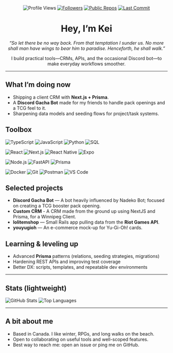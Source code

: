 <div align="center">

![Profile Views](https://komarev.com/ghpvc/?username=kdeluz&color=blueviolet)
[![Followers](https://img.shields.io/github/followers/kdeluz?label=Followers&logo=github&style=flat)](https://github.com/kdeluz?tab=followers)
[![Public Repos](https://img.shields.io/badge/Public%20Repos-?style=flat&logo=github)](https://github.com/kdeluz?tab=repositories)
[![Last Commit](https://img.shields.io/github/last-commit/kdeluz/kdeluz?label=Last%20update&style=flat)](https://github.com/kdeluz/kdeluz/commits/main)

# Hey, I’m Kei

*“So let there be no way back. From that temptation I sunder us. No more shall man have wings to bear him to paradise. Henceforth, he shall walk.”*

I build practical tools—CRMs, APIs, and the occasional Discord bot—to make everyday workflows smoother.

</div>

---

## What I’m doing now
- Shipping a client CRM with **Next.js + Prisma**.
- A **Discord Gacha Bot** made for my friends to handle pack openings and a TCG feel to it.
- Sharpening data models and seeding flows for project/task systems.

## Toolbox

<!-- Tech badges kept compact and readable -->
![TypeScript](https://img.shields.io/badge/TypeScript-3178C6?logo=typescript&logoColor=white&style=flat)
![JavaScript](https://img.shields.io/badge/JavaScript-F7DF1E?logo=javascript&logoColor=222&style=flat)
![Python](https://img.shields.io/badge/Python-3776AB?logo=python&logoColor=white&style=flat)
![SQL](https://img.shields.io/badge/SQL-336791?logo=postgresql&logoColor=white&style=flat)

![React](https://img.shields.io/badge/React-61DAFB?logo=react&logoColor=222&style=flat)
![Next.js](https://img.shields.io/badge/Next.js-000?logo=nextdotjs&logoColor=white&style=flat)
![React Native](https://img.shields.io/badge/React%20Native-61DAFB?logo=react&logoColor=222&style=flat)
![Expo](https://img.shields.io/badge/Expo-000?logo=expo&logoColor=white&style=flat)

![Node.js](https://img.shields.io/badge/Node.js-339933?logo=nodedotjs&logoColor=white&style=flat)
![FastAPI](https://img.shields.io/badge/FastAPI-009688?logo=fastapi&logoColor=white&style=flat)
![Prisma](https://img.shields.io/badge/Prisma-2D3748?logo=prisma&logoColor=white&style=flat)

![Docker](https://img.shields.io/badge/Docker-2496ED?logo=docker&logoColor=white&style=flat)
![Git](https://img.shields.io/badge/Git-F05032?logo=git&logoColor=white&style=flat)
![Postman](https://img.shields.io/badge/Postman-FF6C37?logo=postman&logoColor=white&style=flat)
![VS Code](https://img.shields.io/badge/VS%20Code-007ACC?logo=visualstudiocode&logoColor=white&style=flat)

## Selected projects
- **Discord Gacha Bot** — A bot heavily influenced by Nadeko Bot; focused on creating a TCG booster pack opening.
- **Custom CRM** - A CRM made from the ground up using NextJS and Prisma, for a Winnipeg Client.  
- **lolitemshop** — Small Rails app pulling data from the **Riot Games API**.  
- **youyugioh** — An e-commerce mock-up for Yu-Gi-Oh! cards.

## Learning & leveling up
- Advanced **Prisma** patterns (relations, seeding strategies, migrations)  
- Hardening REST APIs and improving test coverage  
- Better DX: scripts, templates, and repeatable dev environments

---

## Stats (lightweight)
<!-- These cards can be noisy; kept to two and a simple theme -->
![GitHub Stats](https://github-readme-stats.vercel.app/api?username=kdeluz&show_icons=true&hide_title=true&theme=transparent)
![Top Languages](https://github-readme-stats.vercel.app/api/top-langs/?username=kdeluz&layout=compact&theme=transparent)

---

## A bit about me
- Based in Canada. I like winter, RPGs, and long walks on the beach.  
- Open to collaborating on useful tools and well-scoped features.  
- Best way to reach me: open an issue or ping me on GitHub.

